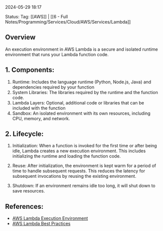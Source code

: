 
2024-05-29 18:17

Status:
Tag: [[AWS]] | [[6 - Full Notes/Programming/Services/Cloud/AWS/Services/Lambda]]

## Overview
An execution environment in AWS Lambda is a secure and isolated runtime environment that runs your Lambda function code.

## 1. Components:

1. Runtime: Includes the language runtime (Python, Node.js, Java) and dependencies required by your function
2. System Libraries: The libraries required by the runtime and the function code.
3. Lambda Layers: Optional, additional code or libraries that can be included with the function
4. Sandbox: An isolated environment with its own resources, including CPU, memory, and network.

## 2. Lifecycle:

1. Initialization: When a function is invoked for the first time or after being idle, Lambda creates a new execution environment. This includes initializing the runtime and loading the function code.

2. Reuse: After initialization, the environment is kept warm for a period of time to handle subsequent requests. This reduces the latency for subsequent invocations by reusing the existing environment.

3. Shutdown: If an environment remains idle too long, it will shut down to save resources.

## References:
- [AWS Lambda Execution Environment](https://docs.aws.amazon.com/lambda/latest/dg/lambda-runtime-environment.html)
- [AWS Lambda Best Practices](https://docs.aws.amazon.com/lambda/latest/dg/best-practices.html)
